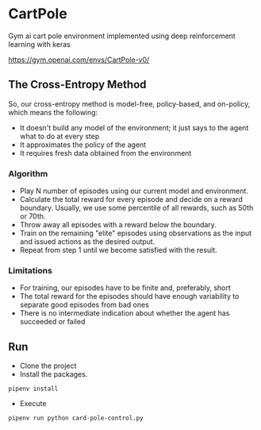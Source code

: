 # CartPole

Gym ai cart pole environment implemented using deep reinforcement learning with keras

https://gym.openai.com/envs/CartPole-v0/

## The Cross-Entropy Method

So, our cross-entropy method is model-free, policy-based, and on-policy, which means the following:

* It doesn't build any model of the environment; it just says to the agent what to do at every step
* It approximates the policy of the agent
* It requires fresh data obtained from the environment

### Algorithm

* Play N number of episodes using our current model and environment.
* Calculate the total reward for every episode and decide on a reward boundary. Usually, we use some percentile of all rewards, such as 50th or 70th.
* Throw away all episodes with a reward below the boundary.
* Train on the remaining "elite" episodes using observations as the input and issued actions as the desired output.
* Repeat from step 1 until we become satisfied with the result.

### Limitations

* For training, our episodes have to be finite and, preferably, short
* The total reward for the episodes should have enough variability to separate good episodes from bad ones
* There is no intermediate indication about whether the agent has succeeded or failed

## Run

* Clone the project
* Install the packages.

```
pipenv install
```

* Execute

```
pipenv run python card-pole-control.py
```
